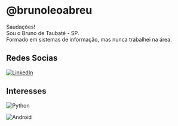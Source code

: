 # @brunoleoabreu

Saudações!  
Sou o Bruno de Taubaté - SP.  
Formado em sistemas de informação, mas nunca trabalhei na área.

## Redes Socias

[![LinkedIn](https://img.shields.io/badge/LinkedIn-0077B5?style=for-the-badge&logo=linkedin&logoColor=white)](https://www.linkedin.com/in/bruno-leonardo-santos/)

## Interesses

![Python](https://img.shields.io/badge/python-3670A0?style=for-the-badge&logo=python&logoColor=ffdd54)

![Android](https://img.shields.io/badge/Android-3DDC84?style=for-the-badge&logo=android&logoColor=white)
